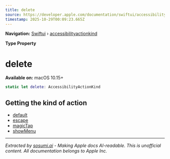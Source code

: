 ```yaml
---
title: delete
source: https://developer.apple.com/documentation/swiftui/accessibilityactionkind/delete
timestamp: 2025-10-29T00:09:23.665Z
---
```


**Navigation:** [Swiftui](/documentation/swiftui) › [accessibilityactionkind](/documentation/swiftui/accessibilityactionkind)

**Type Property**

# delete

**Available on:** macOS 10.15+

```swift
static let delete: AccessibilityActionKind
```

## Getting the kind of action

- [default](/documentation/swiftui/accessibilityactionkind/default)
- [escape](/documentation/swiftui/accessibilityactionkind/escape)
- [magicTap](/documentation/swiftui/accessibilityactionkind/magictap)
- [showMenu](/documentation/swiftui/accessibilityactionkind/showmenu)

---

*Extracted by [sosumi.ai](https://sosumi.ai) - Making Apple docs AI-readable.*
*This is unofficial content. All documentation belongs to Apple Inc.*
